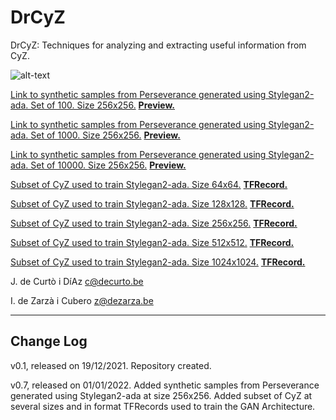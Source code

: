 # DrCyZ

DrCyZ: Techniques for analyzing and extracting useful information from CyZ.

![alt-text](https://github.com/decurtoidiaz/drcyz/blob/main/dr_cyz%2B.png)

<a href="https://drive.google.com/file/d/1-J08NqQH8Jrzk7ReR29rL2RI6x14qEJC/view?usp=sharing">Link to synthetic samples from Perseverance generated using Stylegan2-ada. Set of 100. Size 256x256.</a>
<a href="https://drive.google.com/drive/folders/1mWAyJAq5gtMuNFKMpkZr8Kwh4Z2c4qAw?usp=sharing"><strong>Preview.</strong></a>

<a href="https://drive.google.com/file/d/1-N-63DSR2RfobYxHcWsp0BOU11af8Oon/view?usp=sharing">Link to synthetic samples from Perseverance generated using Stylegan2-ada. Set of 1000. Size 256x256.</a>
<a href="https://drive.google.com/drive/folders/1OWKe_NqU-eOdHLLgqI8VqIaieB27D5j_?usp=sharing"><strong>Preview.</strong></a>

<a href="https://drive.google.com/file/d/1-ZRgauIGrg8NCdNoDO_Fkz3qO-qZdUEl/view?usp=sharing">Link to synthetic samples from Perseverance generated using Stylegan2-ada. Set of 10000. Size 256x256.</a>
<a href="https://drive.google.com/drive/folders/1z4aao0IHWB9SAXUuE8FTGsDf0ETypZ19?usp=sharing"><strong>Preview.</strong></a>

<a href="https://drive.google.com/file/d/1-LGMBQPPbjcqN876PvE_cggC2FYc_M4w/view?usp=sharing">Subset of CyZ used to train Stylegan2-ada. Size 64x64.</a>
<a href="https://drive.google.com/file/d/1-GEauUpZ1YJrkT0KnG2Tg-2NB1N8ZlXI/view?usp=sharing"><strong>TFRecord.</strong></a>

<a href="https://drive.google.com/file/d/1-F2beTSOShvTDMxTLpnaRy-iZdyBo4xi/view?usp=sharing">Subset of CyZ used to train Stylegan2-ada. Size 128x128.</a>
<a href="https://drive.google.com/file/d/1-7q36vBGXzMapnCU32rpQO73il2MBt_J/view?usp=sharing"><strong>TFRecord.</strong></a>

<a href="https://drive.google.com/file/d/1-XUFPWs_E_REbEgb2tZT8yuAg2BkOyVV/view?usp=sharing">Subset of CyZ used to train Stylegan2-ada. Size 256x256.</a>
<a href="https://drive.google.com/file/d/1-WS0rT6GGL1ny8ToWEGI2fQiMND6oZpz/view?usp=sharing"><strong>TFRecord.</strong></a>

<a href="https://drive.google.com/file/d/1-WPCWUmKlYcurbai3de610LDeWF06x9H/view?usp=sharing">Subset of CyZ used to train Stylegan2-ada. Size 512x512.</a>
<a href="https://drive.google.com/file/d/1-VOo1SA5n8IIc9yav4c_xnk-TWeRj0F8/view?usp=sharing"><strong>TFRecord.</strong></a>

<a href="https://drive.google.com/file/d/1-10jwzgkSGeENiq0CAjumRNgCSq2LRU5/view?usp=sharing">Subset of CyZ used to train Stylegan2-ada. Size 1024x1024.</a>
<a href="https://drive.google.com/file/d/11vh7UhcHpUGpBkbzW_NcYUqvE8u3Tqv_/view?usp=sharing"><strong>TFRecord.</strong></a>

J. de Curtò i DíAz c@decurto.be

I. de Zarzà i Cubero z@dezarza.be
	
--------------------------------------------------------
Change Log
--------------------------------------------------------
v0.1, released on 19/12/2021. Repository created.

v0.7, released on 01/01/2022. Added synthetic samples from Perseverance generated using Stylegan2-ada at size 256x256. Added subset of CyZ at several sizes and in format TFRecords used to train the GAN Architecture.


